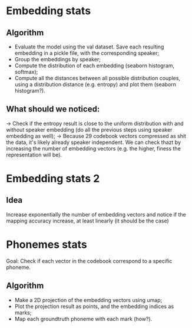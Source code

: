# Embedding stats

## Algorithm

- Evaluate the model using the val dataset. Save each resulting
embedding in a pickle file, with the corresponding speaker;
- Group the embeddings by speaker;
- Compute the distribution of each embedding (seaborn histogram, softmax);
- Compute all the distances between all possible distribution couples, using
a distribution distance (e.g. entropy) and plot them (seaborn histogram?).

## What should we noticed:

-> Check if the entropy result is close to the uniform distribution with
and without speaker embedding (do all the previous steps using speaker
embedding as well);
-> Because 29 codebook vectors compressed as shit the data, it's likely
already speaker independent. We can check thazt by increasing the number
of embedding vectors (e.g. the higher, finess the representation will be).

# Embedding stats 2

## Idea

Increase exponentially the number of embedding vectors and notice if the mapping accuracy increase, at least linearly (it should be the case)

# Phonemes stats

Goal: Check if each vector in the codebook correspond to a specific phoneme.

## Algorithm

- Make a 2D projection of the embedding vectors using umap;
- Plot the projection result as points, and the embedding indices as marks;
- Map each groundtruth phoneme with each mark (how?).
